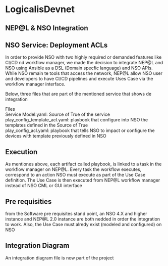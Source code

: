 # LogicalisDevnet  

## NEP@L & NSO Integration

## NSO Service: Deployment ACLs
  
In order to provide NSO with two highly required or demanded features like CI/CD nd workflow manager, we made the decision to integrate NEP@L and NSO using Ansible as a DSL (Domain specfic language) and NSO APIs. While NSO remain te tools that access the network, NEP@L allow NSO user and developers to have CI/CD pipelines and execute Uses Case via the workflow manager interface.

Below, three files that are part of the mentioned service that shows de integration

Files  
Service Model.yaml: Source of True of the service  
play_config_template_acl.yaml: playbook that configure into NSO the templates defined in the Source of True  
play_config_acl.yaml: playbook that tells NSO to impact or configure the devices with template previously defined in NSO

## Execution

As mentiones above, each artifact called playbook, is linked to a task in the workflow manager on NEP@L. Every task the workflow executes, correspond to an action NSO must execute as part of the Use Case definition. The Use Case is then executed from NEP@L workflow manager instead of NSO CML or GUI interface

## Pre requisities

 from the Software pre requisites stand point, an NSO 4.X and higher instance and NEP@L 2.0 instance are both nedded in order the integration to work. Also, the Use Case must alredy exist (modeled and configured) on NSO

## Integration Diagram

An integration diagram file is now part of the project

